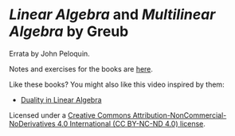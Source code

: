 # _Linear Algebra_ and _Multilinear Algebra_ by Greub
Errata by John Peloquin.

Notes and exercises for the books are [here](https://github.com/blargoner/math-algebra-greub).

Like these books? You might also like this video inspired by them:
- [Duality in Linear Algebra](https://youtu.be/eOIJzb7SItg)

Licensed under a [Creative Commons Attribution-NonCommercial-NoDerivatives 4.0 International (CC BY-NC-ND 4.0) license](http://creativecommons.org/licenses/by-nc-nd/4.0/).

